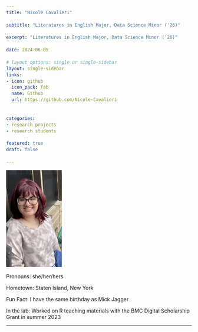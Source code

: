 ```yaml
---
title: "Nicole Cavalieri"

subtitle: "Literatures in English Major, Data Science Minor ('26)"

excerpt: "Literatures in English Major, Data Science Minor ('26)"

date: 2024-06-05
  
# layout options: single or single-sidebar
layout: single-sidebar
links:
- icon: github
  icon_pack: fab
  name: Github
  url: https://github.com/Nicole-Cavalieri


categories: 
- research projects
- research students

featured: true
draft: false

---
```


<img src="featured.jpg" alt="" width="30%" height="20%"/>

Pronouns: she/her/hers

Hometown: Staten Island, New York

Fun Fact: I have the same birthday as Mick Jagger

In the lab: Worked on R teaching materials with the BMC Digital Scholarship Grant in summer 2023

-----------------------------------------------------------------

